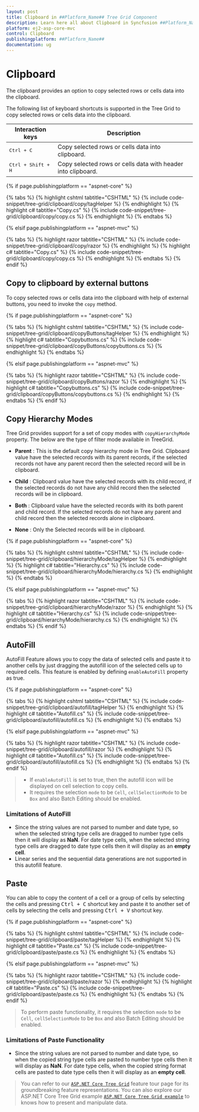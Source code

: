 ```yaml
---
layout: post
title: Clipboard in ##Platform_Name## Tree Grid Component
description: Learn here all about Clipboard in Syncfusion ##Platform_Name## Tree Grid component of Syncfusion Essential JS 2 and more.
platform: ej2-asp-core-mvc
control: Clipboard
publishingplatform: ##Platform_Name##
documentation: ug
---
```



# Clipboard

The clipboard provides an option to copy selected rows or cells data into the clipboard.

The following list of keyboard shortcuts is supported in the Tree Grid to copy selected rows or cells data into the clipboard.

Interaction keys |Description
-----|-----
<kbd>Ctrl + C</kbd> |Copy selected rows or cells data into clipboard.
<kbd>Ctrl + Shift + H</kbd> |Copy selected rows or cells data with header into clipboard.

{% if page.publishingplatform == "aspnet-core" %}

{% tabs %}
{% highlight cshtml tabtitle="CSHTML" %}
{% include code-snippet/tree-grid/clipboard/copy/tagHelper %}
{% endhighlight %}
{% highlight c# tabtitle="Copy.cs" %}
{% include code-snippet/tree-grid/clipboard/copy/copy.cs %}
{% endhighlight %}
{% endtabs %}

{% elsif page.publishingplatform == "aspnet-mvc" %}

{% tabs %}
{% highlight razor tabtitle="CSHTML" %}
{% include code-snippet/tree-grid/clipboard/copy/razor %}
{% endhighlight %}
{% highlight c# tabtitle="Copy.cs" %}
{% include code-snippet/tree-grid/clipboard/copy/copy.cs %}
{% endhighlight %}
{% endtabs %}
{% endif %}



## Copy to clipboard by external buttons

To copy selected rows or cells data into the clipboard with help of external buttons, you need to invoke the `copy` method.

{% if page.publishingplatform == "aspnet-core" %}

{% tabs %}
{% highlight cshtml tabtitle="CSHTML" %}
{% include code-snippet/tree-grid/clipboard/copyButtons/tagHelper %}
{% endhighlight %}
{% highlight c# tabtitle="Copybuttons.cs" %}
{% include code-snippet/tree-grid/clipboard/copyButtons/copybuttons.cs %}
{% endhighlight %}
{% endtabs %}

{% elsif page.publishingplatform == "aspnet-mvc" %}

{% tabs %}
{% highlight razor tabtitle="CSHTML" %}
{% include code-snippet/tree-grid/clipboard/copyButtons/razor %}
{% endhighlight %}
{% highlight c# tabtitle="Copybuttons.cs" %}
{% include code-snippet/tree-grid/clipboard/copyButtons/copybuttons.cs %}
{% endhighlight %}
{% endtabs %}
{% endif %}



## Copy Hierarchy Modes

Tree Grid provides support for a set of copy modes with `copyHierarchyMode` property.
The below are the type of filter mode available in TreeGrid.

* **Parent** : This is the default copy hierarchy mode in Tree Grid. Clipboard value have the selected records with its parent records, if the selected records not have any parent record then the selected record will be in clipboard.

* **Child** : Clipboard value have the selected records with its child record, if the selected records do not have any child record then the selected records will be in clipboard.

* **Both** : Clipboard value have the selected records with its both parent and child record. If the selected records do not have any parent and child record then the selected records alone in clipboard.

* **None** : Only the Selected records will be in clipboard.

{% if page.publishingplatform == "aspnet-core" %}

{% tabs %}
{% highlight cshtml tabtitle="CSHTML" %}
{% include code-snippet/tree-grid/clipboard/hierarchyMode/tagHelper %}
{% endhighlight %}
{% highlight c# tabtitle="Hierarchy.cs" %}
{% include code-snippet/tree-grid/clipboard/hierarchyMode/hierarchy.cs %}
{% endhighlight %}
{% endtabs %}

{% elsif page.publishingplatform == "aspnet-mvc" %}

{% tabs %}
{% highlight razor tabtitle="CSHTML" %}
{% include code-snippet/tree-grid/clipboard/hierarchyMode/razor %}
{% endhighlight %}
{% highlight c# tabtitle="Hierarchy.cs" %}
{% include code-snippet/tree-grid/clipboard/hierarchyMode/hierarchy.cs %}
{% endhighlight %}
{% endtabs %}
{% endif %}



## AutoFill

AutoFill Feature allows you to copy the data of selected cells and paste it to another cells by just dragging the autofill icon of the selected cells up to required cells. This feature is enabled by defining `enableAutoFill` property as true.

{% if page.publishingplatform == "aspnet-core" %}

{% tabs %}
{% highlight cshtml tabtitle="CSHTML" %}
{% include code-snippet/tree-grid/clipboard/autofill/tagHelper %}
{% endhighlight %}
{% highlight c# tabtitle="Autofill.cs" %}
{% include code-snippet/tree-grid/clipboard/autofill/autofill.cs %}
{% endhighlight %}
{% endtabs %}

{% elsif page.publishingplatform == "aspnet-mvc" %}

{% tabs %}
{% highlight razor tabtitle="CSHTML" %}
{% include code-snippet/tree-grid/clipboard/autofill/razor %}
{% endhighlight %}
{% highlight c# tabtitle="Autofill.cs" %}
{% include code-snippet/tree-grid/clipboard/autofill/autofill.cs %}
{% endhighlight %}
{% endtabs %}
{% endif %}



> * If `enableAutoFill` is set to true, then the autofill icon will be displayed on cell selection to copy cells.
> * It requires the selection `mode` to be `Cell`,  `cellSelectionMode` to be `Box` and also Batch Editing should be enabled.

### Limitations of AutoFill

* Since the string values are not parsed to number and date type, so when the selected string type cells are dragged to number type cells then it will display as **NaN**. For date type cells, when the selected string type cells are dragged to date type cells then it will display as an **empty cell**.
* Linear series and the sequential data generations are not supported in this autofill feature.

## Paste

You can able to copy the content of a cell or a group of cells by selecting the cells and pressing <kbd>Ctrl + C</kbd> shortcut key and paste it to another set of cells by selecting the cells and pressing <kbd>Ctrl + V</kbd> shortcut key.

{% if page.publishingplatform == "aspnet-core" %}

{% tabs %}
{% highlight cshtml tabtitle="CSHTML" %}
{% include code-snippet/tree-grid/clipboard/paste/tagHelper %}
{% endhighlight %}
{% highlight c# tabtitle="Paste.cs" %}
{% include code-snippet/tree-grid/clipboard/paste/paste.cs %}
{% endhighlight %}
{% endtabs %}

{% elsif page.publishingplatform == "aspnet-mvc" %}

{% tabs %}
{% highlight razor tabtitle="CSHTML" %}
{% include code-snippet/tree-grid/clipboard/paste/razor %}
{% endhighlight %}
{% highlight c# tabtitle="Paste.cs" %}
{% include code-snippet/tree-grid/clipboard/paste/paste.cs %}
{% endhighlight %}
{% endtabs %}
{% endif %}



> To perform paste functionality, it requires the selection `mode` to be `Cell`,  `cellSelectionMode` to be `Box` and also Batch Editing should be enabled.

### Limitations of Paste Functionality

* Since the string values are not parsed to number and date type, so when the copied string type cells are pasted to number type cells then it will display as **NaN**. For date type cells, when the copied string format cells are pasted to date type cells then it will display as an **empty cell**.

> You can refer to our  [`ASP.NET Core Tree Grid`](https://www.syncfusion.com/aspnet-core-ui-controls/tree-grid) feature tour page for its groundbreaking feature representations. You can also explore our ASP.NET Core Tree Grid example [`ASP.NET Core Tree Grid example`](https://ej2.syncfusion.com/aspnetcore/TreeGrid/Overview#/material) to knows how to present and manipulate data.